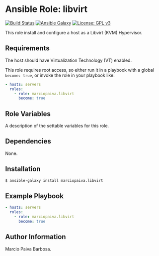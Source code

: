 Ansible Role: libvirt
=========

[![Build Status](https://travis-ci.org/marciopaiva/ansible-role-libvirt.svg?branch=master)](https://travis-ci.org/marciopaiva/ansible-role-libvirt)
[![Ansible Galaxy](http://img.shields.io/badge/galaxy-marciopaiva.libvirt-660198.svg?style=flat)](https://galaxy.ansible.com/marciopaiva/ansible-role-libvirt)
[![License: GPL v3](https://img.shields.io/badge/License-GPL%20v3-blue.svg)](LICENSE)


This role install and configure a host as a Libvirt (KVM) Hypervisor.

Requirements
------------

The host should have Virtualization Technology (VT) enabled.

This role requires root access, so either run it in a playbook with a global `become: true`, or invoke the role in your playbook like:

``` yaml
- hosts: servers
  roles:
    - role: marciopaiva.libvirt
      become: true
```

Role Variables
--------------

A description of the settable variables for this role.

Dependencies
------------

None.

Installation
------------

``` bash
$ ansible-galaxy install marciopaiva.libvirt
```

Example Playbook
----------------

``` yaml
- hosts: servers
  roles:
    - role: marciopaiva.libvirt
      become: true
```

Author Information
------------------

Marcio Paiva Barbosa.
